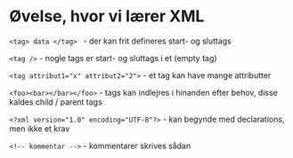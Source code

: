 # Øvelse, hvor vi lærer XML

```<tag> data </tag> ``` - der kan frit defineres start- og sluttags

```<tag />``` - nogle tags er start- og sluttags i et (empty tag)

```<tag attribut1="x" attribut2="2">``` -  et tag kan have mange attributter

```<foo><bar></bar></foo>``` - tags kan indlejres i hinanden efter behov, disse kaldes child / parent tags

```<?xml version="1.0" encoding="UTF-8"?>``` - kan begynde med declarations, men ikke et krav

```<!-- kommentar -->```  - kommentarer skrives sådan
